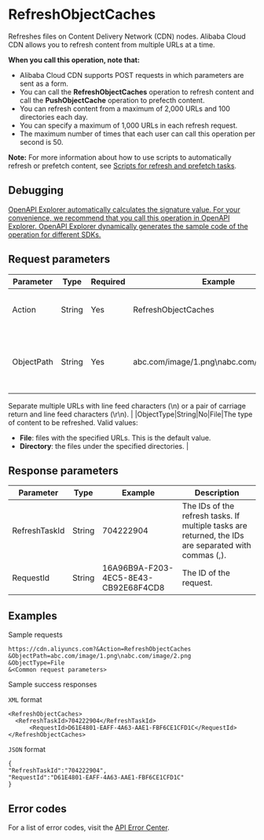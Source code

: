 # RefreshObjectCaches

Refreshes files on Content Delivery Network \(CDN\) nodes. Alibaba Cloud CDN allows you to refresh content from multiple URLs at a time.

**When you call this operation, note that:**

-   Alibaba Cloud CDN supports POST requests in which parameters are sent as a form.
-   You can call the **RefreshObjectCaches** operation to refresh content and call the **PushObjectCache** operation to prefecth content.
-   You can refresh content from a maximum of 2,000 URLs and 100 directories each day.
-   You can specify a maximum of 1,000 URLs in each refresh request.
-   The maximum number of times that each user can call this operation per second is 50.

**Note:** For more information about how to use scripts to automatically refresh or prefetch content, see [Scripts for refresh and prefetch tasks](~~151829~~).


## Debugging

[OpenAPI Explorer automatically calculates the signature value. For your convenience, we recommend that you call this operation in OpenAPI Explorer. OpenAPI Explorer dynamically generates the sample code of the operation for different SDKs.](https://api.aliyun.com/#product=Cdn&api=RefreshObjectCaches&type=RPC&version=2018-05-10)

## Request parameters

|Parameter|Type|Required|Example|Description|
|---------|----|--------|-------|-----------|
|Action|String|Yes|RefreshObjectCaches|The operation that you want to perform. Set the value to **RefreshObjectCaches**. |
|ObjectPath|String|Yes|abc.com/image/1.png\\nabc.com/image/2.png|The URLs from which content is refreshed. Format: **Accelerated domain name/paths or directories of files to be refreshed**.

 Separate multiple URLs with line feed characters \(\\n\) or a pair of carriage return and line feed characters \(\\r\\n\). |
|ObjectType|String|No|File|The type of content to be refreshed. Valid values:

 -   **File**: files with the specified URLs. This is the default value.
-   **Directory**: the files under the specified directories. |

## Response parameters

|Parameter|Type|Example|Description|
|---------|----|-------|-----------|
|RefreshTaskId|String|704222904|The IDs of the refresh tasks. If multiple tasks are returned, the IDs are separated with commas \(,\). |
|RequestId|String|16A96B9A-F203-4EC5-8E43-CB92E68F4CD8|The ID of the request. |

## Examples

Sample requests

```
https://cdn.aliyuncs.com?&Action=RefreshObjectCaches
&ObjectPath=abc.com/image/1.png\nabc.com/image/2.png
&ObjectType=File
&<Common request parameters>
```

Sample success responses

`XML` format

```
<RefreshObjectCaches>	
  <RefreshTaskId>704222904</RefreshTaskId>
	  <RequestId>D61E4801-EAFF-4A63-AAE1-FBF6CE1CFD1C</RequestId>
</RefreshObjectCaches>
```

`JSON` format

```
{
"RefreshTaskId":"704222904",
"RequestId":"D61E4801-EAFF-4A63-AAE1-FBF6CE1CFD1C"
}
```

## Error codes

For a list of error codes, visit the [API Error Center](https://error-center.alibabacloud.com/status/product/Cdn).

